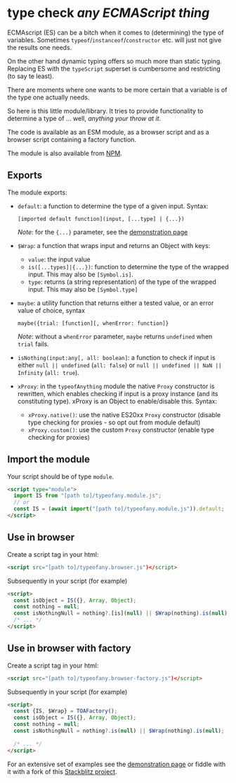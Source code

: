 # type check *any ECMAScript thing*

ECMAscript (ES) can be a bitch when it comes to (determining) the type of variables. Sometimes `typeof`/`instanceof`/`constructor` etc. will just not give the results one needs. 

On the other hand dynamic typing offers so much more than static typing. Replacing ES with the `typeScript` 
superset is cumbersome and restricting (to say te least).

There are moments where one wants to be more certain that a variable is of the type one actually needs.

So here is this little module/library. It tries to provide functionality to determine a type of ... well, 
*anything your throw at it*.

The code is available as an ESM module, as a browser script and as a browser script containing a factory function. 

The module is also available from [NPM](https://www.npmjs.com/package/typeofanything).

## Exports
The module exports:
- `default`: a function to determine the type of a given input. Syntax:

   `[imported default function](input, [...type] | {...})`

    *Note*: for the `{...}` parameter, see the [demonstration page](https://kooiinc.github.io/typeofAnything/Demo)

- `$Wrap`: a function that wraps input and returns an Object with keys:
   - `value`: the input value 
   - `is([...types]|{...})`: function to determine the type of the wrapped input. This may also be `[Symbol.is]`.
   - `type`: returns (a string representation) of the type of the wrapped input. This may also be `[Symbol.type]`
   
- `maybe`: a utility function that returns either a tested value, or an error value of choice, syntax

   `maybe({trial: [function][, whenError: function]}`
 
    *Note*: without a `whenError` parameter, `maybe` returns `undefined` when `trial` fails.
- `isNothing(input:any[, all: boolean]`: a function to check if input is either `null || undefined`  (`all: false`)
   or `null || undefined || NaN || Infinity` (`all: true`).
- `xProxy`: in the `typeofAnything` module the native `Proxy` constructor is rewritten, which enables checking if input is
   a proxy instance (and its constituting type). xProxy is an Object to enable/disable this. Syntax:
   
   - `xProxy.native()`: use the native ES20xx `Proxy` constructor (disable type checking for proxies - so opt out from module default)
   - `xProxy.custom()`: use the custom `Proxy` constructor (enable type checking for proxies)

## Import the module

Your script should be of type `module`.

```html
<script type="module">
  import IS from "[path to]/typeofany.module.js";
  // or 
  const IS = (await import("[path to]/typeofany.module.js")).default;
</script>
```

## Use in browser
Create a script tag in your html:

```html
<script src="[path to]/typeofany.browser.js")</script>
```
Subsequently in your script (for example)

```html
<script>
  const isObject = IS({}, Array, Object);
  const nothing = null;
  const isNothingNull = nothing?.[is](null) || $Wrap(nothing).is(null); 
  /* ... */
</script>
```

## Use in browser with factory
Create a script tag in your html:

```html
<script src="[path to]/typeofany.browser-factory.js")</script>
```

Subsequently in your script (for example)

```html
<script>
  const {IS, $Wrap} = TOAFactory();
  const isObject = IS({}, Array, Object);
  const nothing = null;
  const isNothingNull = nothing?.is(null) || $Wrap(nothing).is(null);
  
  /* ... */
</script>
```
For an extensive set of examples see 
the [demonstration page](https://kooiinc.github.io/typeofAnything/Demo)
or fiddle with it with a fork of this [Stackblitz project](https://stackblitz.com/edit/js-qem4v7?file=typeofAnything.js).
